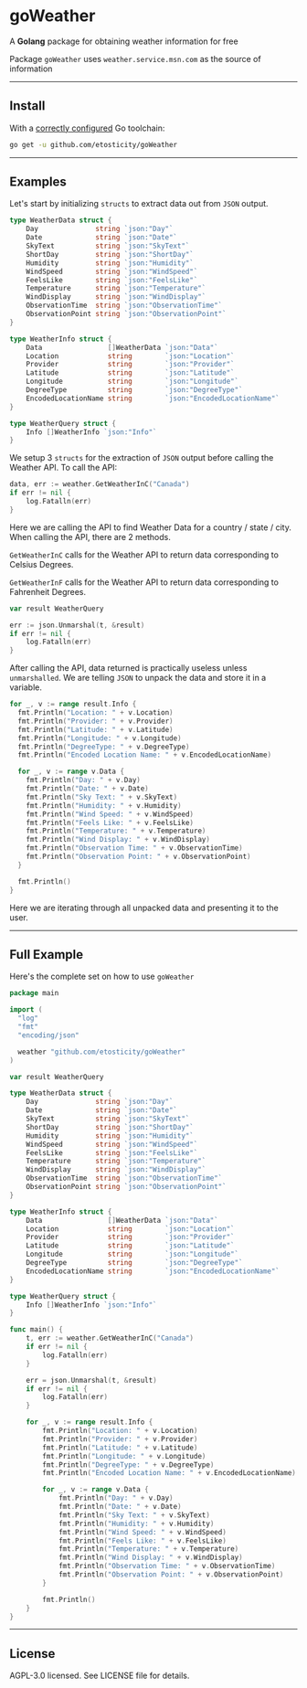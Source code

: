 # goWeather
A **Golang** package for obtaining weather information for free

Package `goWeather` uses `weather.service.msn.com` as the source of information

---

## Install

With a [correctly configured](https://golang.org/doc/install#testing) Go toolchain:

```sh
go get -u github.com/etosticity/goWeather
```

---

## Examples

Let's start by initializing `structs` to extract data out from `JSON` output.

```go
type WeatherData struct {
	Day              string `json:"Day"`
	Date             string `json:"Date"`
	SkyText          string `json:"SkyText"`
	ShortDay         string `json:"ShortDay"`
	Humidity         string `json:"Humidity"`
	WindSpeed        string `json:"WindSpeed"`
	FeelsLike        string `json:"FeelsLike"`
	Temperature      string `json:"Temperature"`
	WindDisplay      string `json:"WindDisplay"`
	ObservationTime  string `json:"ObservationTime"`
	ObservationPoint string `json:"ObservationPoint"`
}

type WeatherInfo struct {
	Data                []WeatherData `json:"Data"`
	Location            string        `json:"Location"`
	Provider            string        `json:"Provider"`
	Latitude            string        `json:"Latitude"`
	Longitude           string        `json:"Longitude"`
	DegreeType          string        `json:"DegreeType"`
	EncodedLocationName string        `json:"EncodedLocationName"`
}

type WeatherQuery struct {
	Info []WeatherInfo `json:"Info"`
}
```

We setup 3 `structs` for the extraction of `JSON` output before calling the Weather API. To call the API:

```go
data, err := weather.GetWeatherInC("Canada")
if err != nil {
	log.Fatalln(err)
}
```

Here we are calling the API to find Weather Data for a country / state / city. When calling the API, there are 2 methods.

`GetWeatherInC` calls for the Weather API to return data corresponding to Celsius Degrees.

`GetWeatherInF` calls for the Weather API to return data corresponding to Fahrenheit Degrees.

```go
var result WeatherQuery

err := json.Unmarshal(t, &result)
if err != nil {
	log.Fatalln(err)
}
```

After calling the API, data returned is practically useless unless `unmarshalled`. We are telling `JSON` to unpack the data and store it in a variable.

```go
for _, v := range result.Info {
  fmt.Println("Location: " + v.Location)
  fmt.Println("Provider: " + v.Provider)
  fmt.Println("Latitude: " + v.Latitude)
  fmt.Println("Longitude: " + v.Longitude)
  fmt.Println("DegreeType: " + v.DegreeType)
  fmt.Println("Encoded Location Name: " + v.EncodedLocationName)

  for _, v := range v.Data {
    fmt.Println("Day: " + v.Day)
    fmt.Println("Date: " + v.Date)
    fmt.Println("Sky Text: " + v.SkyText)
    fmt.Println("Humidity: " + v.Humidity)
    fmt.Println("Wind Speed: " + v.WindSpeed)
    fmt.Println("Feels Like: " + v.FeelsLike)
    fmt.Println("Temperature: " + v.Temperature)
    fmt.Println("Wind Display: " + v.WindDisplay)
    fmt.Println("Observation Time: " + v.ObservationTime)
    fmt.Println("Observation Point: " + v.ObservationPoint)
  }

  fmt.Println()
}
```

Here we are iterating through all unpacked data and presenting it to the user.

---

## Full Example

Here's the complete set on how to use `goWeather`

```go
package main

import (
  "log"
  "fmt"
  "encoding/json"

  weather "github.com/etosticity/goWeather"
)

var result WeatherQuery

type WeatherData struct {
	Day              string `json:"Day"`
	Date             string `json:"Date"`
	SkyText          string `json:"SkyText"`
	ShortDay         string `json:"ShortDay"`
	Humidity         string `json:"Humidity"`
	WindSpeed        string `json:"WindSpeed"`
	FeelsLike        string `json:"FeelsLike"`
	Temperature      string `json:"Temperature"`
	WindDisplay      string `json:"WindDisplay"`
	ObservationTime  string `json:"ObservationTime"`
	ObservationPoint string `json:"ObservationPoint"`
}

type WeatherInfo struct {
	Data                []WeatherData `json:"Data"`
	Location            string        `json:"Location"`
	Provider            string        `json:"Provider"`
	Latitude            string        `json:"Latitude"`
	Longitude           string        `json:"Longitude"`
	DegreeType          string        `json:"DegreeType"`
	EncodedLocationName string        `json:"EncodedLocationName"`
}

type WeatherQuery struct {
	Info []WeatherInfo `json:"Info"`
}

func main() {
	t, err := weather.GetWeatherInC("Canada")
	if err != nil {
		log.Fatalln(err)
	}

	err = json.Unmarshal(t, &result)
	if err != nil {
		log.Fatalln(err)
	}

	for _, v := range result.Info {
		fmt.Println("Location: " + v.Location)
		fmt.Println("Provider: " + v.Provider)
		fmt.Println("Latitude: " + v.Latitude)
		fmt.Println("Longitude: " + v.Longitude)
		fmt.Println("DegreeType: " + v.DegreeType)
		fmt.Println("Encoded Location Name: " + v.EncodedLocationName)

		for _, v := range v.Data {
			fmt.Println("Day: " + v.Day)
			fmt.Println("Date: " + v.Date)
			fmt.Println("Sky Text: " + v.SkyText)
			fmt.Println("Humidity: " + v.Humidity)
			fmt.Println("Wind Speed: " + v.WindSpeed)
			fmt.Println("Feels Like: " + v.FeelsLike)
			fmt.Println("Temperature: " + v.Temperature)
			fmt.Println("Wind Display: " + v.WindDisplay)
			fmt.Println("Observation Time: " + v.ObservationTime)
			fmt.Println("Observation Point: " + v.ObservationPoint)
		}

		fmt.Println()
	}
}
```

---

## License

AGPL-3.0 licensed. See LICENSE file for details.